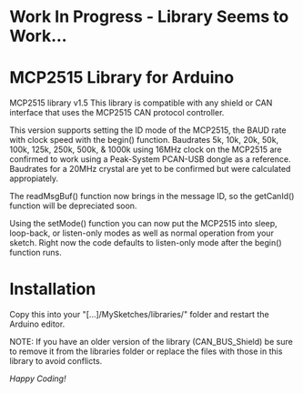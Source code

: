 Work In Progress - Library Seems to Work...
==============

MCP2515 Library for Arduino
==============
MCP2515 library v1.5
This library is compatible with any shield or CAN interface that uses the MCP2515 CAN protocol controller.

This version supports setting the ID mode of the MCP2515, the BAUD rate with clock speed with the begin() function.
Baudrates 5k, 10k, 20k, 50k, 100k, 125k, 250k, 500k, & 1000k using 16MHz clock on the MCP2515 are confirmed to work using a Peak-System PCAN-USB dongle as a reference.
Baudrates for a 20MHz crystal are yet to be confirmed but were calculated appropiately.

The readMsgBuf() function now brings in the message ID, so the getCanId() function will be depreciated soon.

Using the setMode() function you can now put the MCP2515 into sleep, loop-back, or listen-only modes as well as normal operation from your sketch.
Right now the code defaults to listen-only mode after the begin() function runs.


Installation
==============
Copy this into your "[...]/MySketches/libraries/" folder and restart the Arduino editor.

NOTE: If you have an older version of the library (CAN_BUS_Shield) be sure to remove
 it from the libraries folder or replace the files with those in this library to avoid conflicts.


*Happy Coding!*
